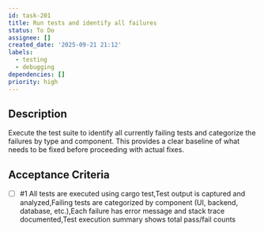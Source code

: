 ```yaml
---
id: task-201
title: Run tests and identify all failures
status: To Do
assignee: []
created_date: '2025-09-21 21:12'
labels:
  - testing
  - debugging
dependencies: []
priority: high
---
```


## Description

<!-- SECTION:DESCRIPTION:BEGIN -->
Execute the test suite to identify all currently failing tests and categorize the failures by type and component. This provides a clear baseline of what needs to be fixed before proceeding with actual fixes.
<!-- SECTION:DESCRIPTION:END -->

## Acceptance Criteria
<!-- AC:BEGIN -->
- [ ] #1 All tests are executed using cargo test,Test output is captured and analyzed,Failing tests are categorized by component (UI, backend, database, etc.),Each failure has error message and stack trace documented,Test execution summary shows total pass/fail counts
<!-- AC:END -->
